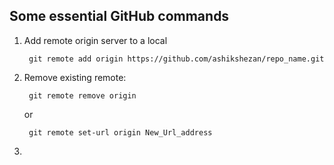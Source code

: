 ## Some essential GitHub commands


1. Add remote origin server to a local

		git remote add origin https://github.com/ashikshezan/repo_name.git

2. Remove existing remote:

		git remote remove origin
	or
	
		git remote set-url origin New_Url_address

3. 
<!--stackedit_data:
eyJoaXN0b3J5IjpbLTE2OTg0NzYxODQsNTQzMzY0Nzk4XX0=
-->